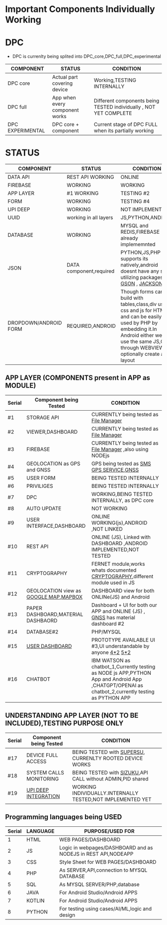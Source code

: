 # Important Components Individually Working


# DPC

- DPC is currenlty being splited into  DPC_core,DPC_full,DPC_experimental 

|    COMPONENT     |    STATUS                       |     CONDITION                                                     |
|------------------|---------------------------------|-------------------------------------------------------------------|
|  DPC core        | Actual part covering device     | Working,TESTING INTERNALLY                                        |
|  DPC full        | App when every component works  | Different components being TESTED individually , NOT YET COMPLETE |
| DPC EXPERIMENTAL | DPC core + component            |  Current stage of DPC FULL when its partially working             |


# STATUS


|    COMPONENT     |    STATUS                   |     CONDITION               |
|------------------|-----------------------------|-----------------------------|
|  DATA API        |  REST API WORKING           |           ONLINE            |
|  FIREBASE        |   WORKING                   |            WORKING          |
|   APP LAYER      |   #1 WORKING                |      TESTING #2             |
|   FORM           |   WORKING                   |      TESTING #4             |
| UPI DEEP         | WORKING                     |  NOT IMPLEMENTED            |
| UUID             | working in all layers       | JS,PYTHON,ANDROID           |
| DATABASE         |  WORKING                    | MYSQL and REDIS,FIREBASE already implememnted |
| JSON             | DATA component,required     | PYTHON,JS,PHP supports its natively,android doesnt have any so utilizing packages [GSON](https://github.com/google/gson) , [JACKSON](https://www.baeldung.com/jackson) |
| DROPDOWN/ANDROID FORM|  REQUIRED,ANDROID           |Though forms can be build with tables,class,div using css and js for HTML and can be easily used by PHP by embedding it.In Android either we can use the same JS,CSS through WEBVIEW or optionally create a layout  |

## APP LAYER (COMPONENTS present in APP as MODULE)

|    Serial        | Component being Tested               |     CONDITION                                                     |  
|------------------|--------------------------------------|-------------------------------------------------------------------|
|  #1              |STORAGE API |   CURRENTLY being tested as [File Manager](https://kivtech-devel.github.io/filemanager)                          |
|  #2              |VIEWER,DASHBOARD |   CURRENTLY being tested as [File Manager](https://kivtech-devel.github.io/filemanager)                          |
|  #3              |FIREBASE |   CURRENTLY being tested as [File Manager](https://kivtech-devel.github.io/filemanager) ,also using NODEjs                         |
|  #4              | GEOLOCATION as GPS and GNSS          |  GPS being tested as [SMS GPS SERVICE](https://kivtech-devel.github.io/GPS),[GNSS](https://kivtech-devel.github.io/GNSS/gnss.apk)        |
|  #5              | USER FORM                            |   BEING TESTED INTERNALLY                                         |
|  #6              |  PRIVILIGES                          |   BEING TESTED INTERNALLY                                         |
|  #7              |   DPC                                |   WORKING,BEING TESTED INTERNALLY, as DPC core                    |
|  #8              |   AUTO UPDATE                        | NOT WORKING                                                       |
|  #9              | USER INTERFACE,DASHBOARD             |  ONLINE WORKING(js),ANDROID ,NOT LINKED        |
|  #10              |  REST API                            | ONLINE (JS), Linked with DASHBOARD ,ANDROID IMPLEMENTED,NOT TESTED|
|  #11              | CRYPTOGRAPHY                         | FERNET module,works whats documented [CRYPTOGRAPHY](https://github.com/norkator/cryptography),different module used in JS |                                                   |
|  #12             |  GEOLOCATION view as [GOOGLE MAP](https://kivtech-devel.github.io/google_map/),[MAPBOX](https://kivtech-devel.github.io/mapbox/)| DASHBOARD view for both ONLINe(JS) and Android                  |
|  #13             | PAPER DASHBOARD,MATERIAL DASHBAORD   | Dashboard + UI for both our APP and ONLINE {JS} , [GNSS](https://kivtech-devel.github.io/GNSS/gnss.apk)  has material dashboard #2                  |
|  #14             | DATABASE#2                           | PHP/MYSQL|
|  #15             |   [USER DASHBOARD](https://kivtech-devel.github.io/user_dash_android/user_dash.apk)                      | PROTOTYPE AVAILABLE  UI #3,UI understandable by anyone [4*2](https://kivtech-devel.github.io/user_dash_android/user_dash.apk)  [5*2](https://kivtech-devel.github.io/user_dash_android/user_dash_10.apk)|
| #16              |   CHATBOT                             | IBM WATSON as chatbot_1,Currently testing as NODE js APP,PYTHON App and Android App ,CHATGPT/OPENAI   as chatbot_2,currently testing as PYTHON APP  |


## UNDERSTANDING APP LAYER (NOT TO BE INCLUDED),TESTING PURPOSE ONLY 

|    Serial        | Component being Tested               |     CONDITION                                                     |  
|------------------|--------------------------------------|-------------------------------------------------------------------|
|  #17             |  DEVICE FULL ACCESS                  | BEING TESTED with [SUPERSU](https://supersuroot.org/), CURRENLTY ROOTED DEVICE WORKS   |
|  #18             |  SYSTEM CALLS MONITORING             | BEING TESTED with [SIZUKU](https://github.com/RikkaApps/Shizuku),API CALL without ADMIN,PID shared  |
|  #19             |  [UPI DEEP INTEGRATION](https://github.com/Kivtechmain/deep_upi/blob/main/README.md)              | WORKING INDIVIDUALLY.INTERNALLY TESTED,NOT IMPLEMENTED YET        |


## Programming languages being USED


|    Serial        |    LANGUAGE                          |     PURPOSE/USED FOR                                              |  
|------------------|--------------------------------------|-------------------------------------------------------------------|
|  1               |  HTML                                | WEB PAGES/DASHBOARD                                               |
|  2               |  JS                                  | Logic in webpages/DASHBOARD and as NODEJS in REST API,NODEAPP     |
|  3               |  CSS                                 | Style Sheet for WEB PAGES/DASHBOARD                               |
|  4               |  PHP                                 | As SERVER,API,connection to MYSQL DATABASE                        |
|  5               |  SQL                                 | As  MYSQL SERVER/PHP,database                                     |
|  6               |  JAVA                                | For Android Studio/Android APPS                                   |
|  7               |  KOTLIN                              | For Android Studio/Android APPS                                   |
|  8               |  PYTHON                              | For testing using cases/AI/ML,logic and design                    |
